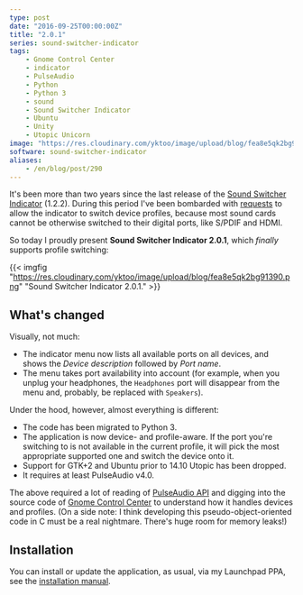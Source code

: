```yaml
---
type: post
date: "2016-09-25T00:00:00Z"
title: "2.0.1"
series: sound-switcher-indicator
tags:
    - Gnome Control Center
    - indicator
    - PulseAudio
    - Python
    - Python 3
    - sound
    - Sound Switcher Indicator
    - Ubuntu
    - Unity
    - Utopic Unicorn
image: "https://res.cloudinary.com/yktoo/image/upload/blog/fea8e5qk2bg91390.png"
software: sound-switcher-indicator
aliases:
    - /en/blog/post/290
---
```


It's been more than two years since the last release of the [Sound Switcher Indicator](/software/sound-switcher-indicator) (1.2.2). During this period I've been bombarded with [requests](https://github.com/yktoo/indicator-sound-switcher/issues/3) to allow the indicator to switch device profiles, because most sound cards cannot be otherwise switched to their digital ports, like S/PDIF and HDMI.

So today I proudly present **Sound Switcher Indicator 2.0.1**, which *finally* supports profile switching:

<!--more-->

{{< imgfig "https://res.cloudinary.com/yktoo/image/upload/blog/fea8e5qk2bg91390.png" "Sound Switcher Indicator 2.0.1." >}}

## What's changed

Visually, not much:

* The indicator menu now lists all available ports on all devices, and shows the *Device description* followed by *Port name*.
* The menu takes port availability into account (for example, when you unplug your headphones, the `Headphones` port will disappear from the menu and, probably, be replaced with `Speakers`).

Under the hood, however, almost everything is different:

* The code has been migrated to Python 3.
* The application is now device- and profile-aware. If the port you're switching to is not available in the current profile, it will pick the most appropriate supported one and switch the device onto it.
* Support for GTK+2 and Ubuntu prior to 14.10 Utopic has been dropped.
* It requires at least PulseAudio v4.0.

The above required a lot of reading of [PulseAudio API](https://freedesktop.org/software/pulseaudio/doxygen/) and digging into the source code of [Gnome Control Center](https://github.com/GNOME/gnome-control-center) to understand how it handles devices and profiles. (On a side note: I think developing this pseudo-object-oriented code in C must be a real nightmare. There's huge room for memory leaks!)

## Installation

You can install or update the application, as usual, via my Launchpad PPA, see the [installation manual](/software/sound-switcher-indicator).
